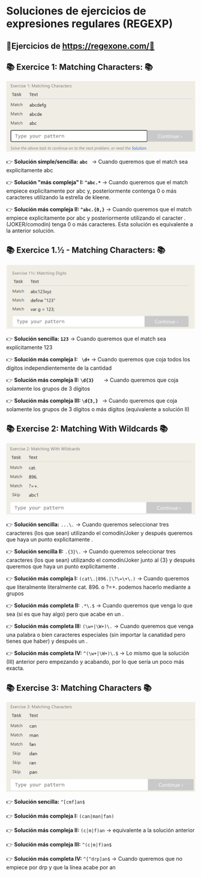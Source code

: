 # Soluciones de ejercicios de expresiones regulares (REGEXP)
## 📖Ejercicios de https://regexone.com/📖 

## 📚 **Exercice 1: Matching Characters:** 📚
![Error, la imagen no se ha podido cargar](https://github.com/DavidBernalGonzalez/SolucionesEjerciciosBootcampJava/blob/main/1.%20Regexp/regexpone/ejer1/Enunciado1.png?raw=true  "Enunciado ejercicio 1")

👉 **Solución simple/sencilla: ``abc ``** → Cuando queremos que el match sea explicitamente abc  

👉 **Solución "más compleja" I: ``^abc.*``**  → Cuando queremos que el match empiece explicitamente por abc y, posteriormente contenga 0 o más caracteres utilizando la estrella de kleene.  

👉 **Solución más compleja II: ``^abc.{0,}``** → Cuando queremos que el match empiece explicitamente por abc y posteriormente utilizando el caracter . (JOKER/comodín) tenga 0 o más caracteres. Esta solución es equivalente a la anterior solución.  

## 📚 **Exercice 1.½ -  Matching Characters:** 📚
![Error, la imagen no se ha podido cargar](https://github.com/DavidBernalGonzalez/SolucionesEjerciciosBootcampJava/blob/main/1.%20Regexp/regexpone/ejer1.2/Enunciado%2012.png?raw=true  "Enunciado ejercicio 1.½")

👉 **Solución sencilla:	`` 123 ``** → Cuando queremos que el match sea explicitamente 123  

👉 **Solución más compleja I: `` \d+``**	 → Cuando queremos que coja todos los dígitos independientemente de la cantidad  
  
👉 **Solución más compleja II: ``\d{3}	``** → Cuando queremos que coja solamente los grupos de 3 dígitos  

👉 **Solución más compleja III: ``\d{3,} ``** → Cuando queremos que coja solamente los grupos de 3 dígitos o más dígitos (equivalente a solución II)  

## 📚 **Exercise 2: Matching With Wildcards** 📚

![Error, la imagen no se ha podido cargar](https://github.com/DavidBernalGonzalez/SolucionesEjerciciosBootcampJava/blob/main/1.%20Regexp/regexpone/ejer2/Enunciado2.png?raw=true "Enunciado 2")  

👉 **Solución sencilla:** ``...\.``	→ Cuando queremos seleccionar tres caracteres (los que sean) utilizando el comodín/Joker y después queremos que haya un punto explicitamente .

👉 **Solución sencilla II:** ``.{3}\.``	→ Cuando queremos seleccionar tres caracteres (los que sean) utilizando el comodín/Joker junto al {3} y después queremos que haya un punto explicitamente .

👉 **Solución más compleja I:** ``(cat\.|896.|\?\=\+\.)`` → Cuando queremos que literalmente literalmente cat. 896. o ?=+. podemos hacerlo mediante a grupos

👉 **Solución más completa II:** ``.*\.$`` → Cuando queremos que venga lo que sea (si es que hay algo) pero que acabe en un .

👉 **Solución más completa III:** ``(\w+|\W+)\.`` → Cuando queremos que venga una palabra o bien caracteres especiales (sin importar la canatidad pero tienes que haber) y después un .	

👉 **Solución más completa IV:** ``^(\w+|\W+)\.$`` → Lo mismo que la solución (III) anterior  pero empezando y acabando, por lo que sería un poco más exacta.

## 📚 **Exercise 3: Matching Characters** 📚

![Error, la imagen no se ha podido cargar](https://github.com/DavidBernalGonzalez/SolucionesEjerciciosBootcampJava/blob/main/1.%20Regexp/regexpone/ejer3/Enunciado%203.png?raw=true "Enunciado 2")

👉 **Solución sencilla:** ``^[cmf]an$``  

👉 **Solución más compleja I:**	``(can|man|fan)``  

👉 **Solución más compleja II:** ``(c|m|f)an`` → equivalente a la solución anterior  

👉 **Solución más compleja III:** ``^(c|m|f)an$``  

👉 **Solución más completa IV:** ``^[^drp]an$`` → Cuando queremos que no empiece por drp y que la línea acabe por an  

